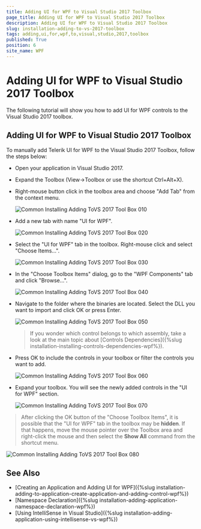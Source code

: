 ```yaml
---
title: Adding UI for WPF to Visual Studio 2017 Toolbox
page_title: Adding UI for WPF to Visual Studio 2017 Toolbox
description: Adding UI for WPF to Visual Studio 2017 Toolbox
slug: installation-adding-to-vs-2017-toolbox
tags: adding,ui,for,wpf,to,visual,studio,2017,toolbox
published: True
position: 6
site_name: WPF
---
```


# Adding UI for WPF to Visual Studio 2017 Toolbox

The following tutorial will show you how to add UI for WPF controls to the Visual Studio 2017 toolbox.

## Adding UI for WPF to Visual Studio 2017 Toolbox

To manually add Telerik UI for WPF to the Visual Studio 2017 Toolbox, follow the steps below:

* Open your application in Visual Studio 2017.

* Expand the Toolbox (View->Toolbox or use the shortcut Ctrl+Alt+X). 

* Right-mouse button click in the toolbox area and choose "Add Tab" from the context menu.

	![Common Installing Adding ToVS 2017 Tool Box 010](images/Common_InstallingAddingToVS2017ToolBox_01.png)

* Add a new tab with name "UI for WPF".

	![Common Installing Adding ToVS 2017 Tool Box 020](images/Common_InstallingAddingToVS2017ToolBox_02.png)

* Select the "UI for WPF" tab in the toolbox. Right-mouse click and select "Choose Items...".

	![Common Installing Adding ToVS 2017 Tool Box 030](images/Common_InstallingAddingToVS2017ToolBox_03.png)

* In the "Choose Toolbox Items" dialog, go to the "WPF Components" tab and click "Browse...".

	![Common Installing Adding ToVS 2017 Tool Box 040](images/Common_InstallingAddingToVS2017ToolBox_04.png)

* Navigate to the folder where the binaries are located. Select the DLL you want to import and click OK or press Enter.

	![Common Installing Adding ToVS 2017 Tool Box 050](images/Common_InstallingAddingToVS2017ToolBox_05.png)

	>If you wonder which control belongs to which assembly, take a look at the main topic about [Controls Dependencies]({%slug installation-installing-controls-dependencies-wpf%}).
	
* Press OK to include the controls in your toolbox or filter the controls you want to add.

	![Common Installing Adding ToVS 2017 Tool Box 060](images/Common_InstallingAddingToVS2017ToolBox_06.png)

* Expand your toolbox. You will see the newly added controls in the "UI for WPF" section.

	![Common Installing Adding ToVS 2017 Tool Box 070](images/Common_InstallingAddingToVS2017ToolBox_07.png)

>After clicking the OK button of the "Choose Toolbox Items", it is possible that the "UI for WPF" tab in the toolbox may be __hidden__. If that happens, move the mouse pointer over the Toolbox area and right-click the mouse and then select the __Show All__ command from the shortcut menu.

![Common Installing Adding ToVS 2017 Tool Box 080](images/Common_InstallingAddingToVS2017ToolBox_08.png)

## See Also
 * [Creating an Application and Adding UI for WPF]({%slug installation-adding-to-application-create-application-and-adding-control-wpf%})
 * [Namespace Declaration]({%slug installation-adding-application-namespace-declaration-wpf%})
 * [Using IntelliSense in Visual Studio]({%slug installation-adding-application-using-intellisense-vs-wpf%})
